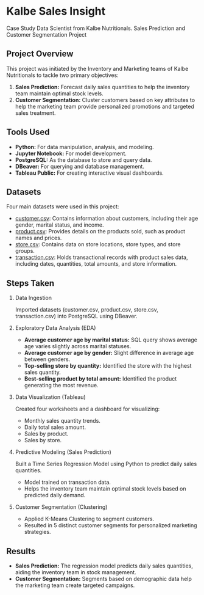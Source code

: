# Kalbe Sales Insight
Case Study Data Scientist from Kalbe Nutritionals. Sales Prediction and Customer Segmentation Project


## Project Overview
This project was initiated by the Inventory and Marketing teams of Kalbe Nutritionals to tackle two primary objectives:
1. **Sales Prediction:** Forecast daily sales quantities to help the inventory team maintain optimal stock levels.
2. **Customer Segmentation:** Cluster customers based on key attributes to help the marketing team provide personalized promotions and targeted sales treatment.


## Tools Used
- **Python:** For data manipulation, analysis, and modeling.
- **Jupyter Notebook:** For model development.
- **PostgreSQL:** As the database to store and query data.
- **DBeaver:** For querying and database management.
- **Tableau Public:** For creating interactive visual dashboards.


## Datasets
Four main datasets were used in this project:
- [customer.csv](/dataset/customer.csv): Contains information about customers, including their age gender, marital status, and income.
- [product.csv](/dataset/product.csv): Provides details on the products sold, such as product names and prices.
- [store.csv](/dataset/store.csv): Contains data on store locations, store types, and store groups.
- [transaction.csv](/dataset/transaction.csv): Holds transactional records with product sales data, including dates, quantities, total amounts, and store information.


## Steps Taken
1. Data Ingestion

    Imported datasets (customer.csv, product.csv, store.csv, transaction.csv) into PostgreSQL using DBeaver.

2. Exploratory Data Analysis (EDA)
    - **Average customer age by marital status:** SQL query shows average age varies slightly across marital statuses.
    - **Average customer age by gender:** Slight difference in average age between genders.
    - **Top-selling store by quantity:** Identified the store with the highest sales quantity.
    - **Best-selling product by total amount:** Identified the product generating the most revenue.

3. Data Visualization (Tableau)

    Created four worksheets and a dashboard for visualizing:
    - Monthly sales quantity trends.
    - Daily total sales amount.
    - Sales by product.
    - Sales by store.

4. Predictive Modeling (Sales Prediction)

    Built a Time Series Regression Model using Python to predict daily sales quantities.
    - Model trained on transaction data.
    - Helps the inventory team maintain optimal stock levels based on predicted daily demand.

5. Customer Segmentation (Clustering)

    <!-- - Applied K-Means Clustering to segment customers by age and income. -->
    - Applied K-Means Clustering to segment customers.
    - Resulted in 5 distinct customer segments for personalized marketing strategies.


## Results
- **Sales Prediction:** The regression model predicts daily sales quantities, aiding the inventory team in stock management.
- **Customer Segmentation:** Segments based on demographic data help the marketing team create targeted campaigns.

